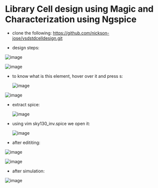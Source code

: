 #  Library Cell design using Magic and Characterization using Ngspice

- clone the following: https://github.com/nickson-jose/vsdstdcelldesign.git

 - design steps:

![image](https://github.com/user-attachments/assets/1c8419a6-5cb8-4c5d-b789-49a6c3353246)

![image](https://github.com/user-attachments/assets/082b1114-c160-4568-855e-5c3531f2f042)

- to know what is this element, hover over it and press s:

  ![image](https://github.com/user-attachments/assets/94678967-4089-4fa4-bf49-8c0652813ca3)

![image](https://github.com/user-attachments/assets/64f7cdf9-e998-442c-b3de-6e943cd3f2d2)

- extract spice:

  ![image](https://github.com/user-attachments/assets/ab3471a7-1468-4340-8253-5c113c467f45)

- using vim sky130_inv.spice we open it:

  ![image](https://github.com/user-attachments/assets/ad5b7e8e-33f1-4fa1-966c-c37073ee31d0)

- after edititing:

![image](https://github.com/user-attachments/assets/c72a5794-cb85-4d11-85ac-a4f2400c8430)

![image](https://github.com/user-attachments/assets/7a224dc8-14ee-48e4-8d67-7021763f35a0)

- after simulation:

![image](https://github.com/user-attachments/assets/0dd3ba0b-3acd-43aa-891b-7e3d2fd851cf)
